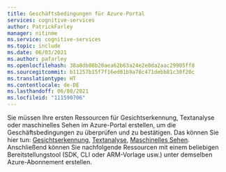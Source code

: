 ```yaml
---
title: Geschäftsbedingungen für Azure-Portal
services: cognitive-services
author: PatrickFarley
manager: nitinme
ms.service: cognitive-services
ms.topic: include
ms.date: 06/03/2021
ms.author: pafarley
ms.openlocfilehash: 38a8db08b20aea62b63a24e2e0da2aac29905ff8
ms.sourcegitcommit: b11257b15f7f16ed01b9a78c471debb81c30f20c
ms.translationtype: HT
ms.contentlocale: de-DE
ms.lasthandoff: 06/08/2021
ms.locfileid: "111590706"
---
```

Sie müssen Ihre ersten Ressourcen für Gesichtserkennung, Textanalyse oder maschinelles Sehen im Azure-Portal erstellen, um die Geschäftsbedingungen zu überprüfen und zu bestätigen. Das können Sie hier tun: [Gesichtserkennung](https://portal.azure.com/#create/Microsoft.CognitiveServicesFace), [Textanalyse](https://ms.portal.azure.com/#create/Microsoft.CognitiveServicesTextAnalytics), [Maschinelles Sehen](https://portal.azure.com/#create/Microsoft.CognitiveServicesComputerVision). Anschließend können Sie nachfolgende Ressourcen mit einem beliebigen Bereitstellungstool (SDK, CLI oder ARM-Vorlage usw.) unter demselben Azure-Abonnement erstellen.
